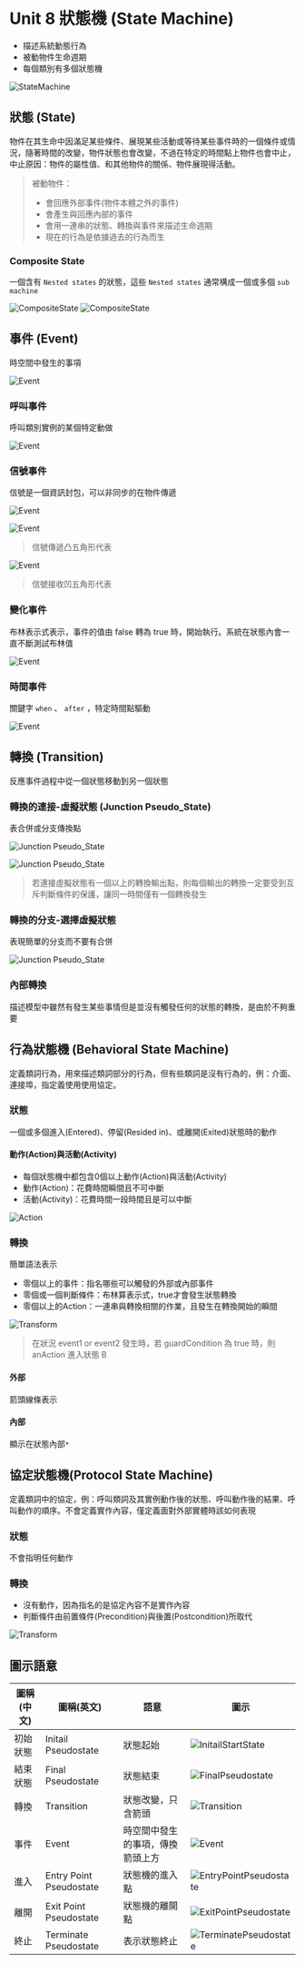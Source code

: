 # Unit 8 狀態機 (State Machine)

* 描述系統動態行為
* 被動物件生命週期
* 每個類別有多個狀態機

![StateMachine](images/StateMachine_TopGround.PNG "StateMachine")

## 狀態 (State)

物件在其生命中因滿足某些條件、展現某些活動或等待某些事件時的一個條件或情況，隨著時間的改變，物件狀態也會改變，不過在特定的時間點上物件也會中止，中止原因：物件的屬性值、和其他物件的關係、物件展現得活動。

> 被動物件：
> * 會回應外部事件(物件本體之外的事件)
> * 會產生與回應內部的事件
> * 會用一連串的狀態、轉換與事件來描述生命週期
> * 現在的行為是依據過去的行為而生

### Composite State

一個含有 `Nested states` 的狀態，這些 `Nested states` 通常構成一個或多個 `sub machine`

![CompositeState](images/StateMachine_CompositeState.PNG "CompositeState")
![CompositeState](images/StateMachine_CompositeState2.PNG "CompositeState")

## 事件 (Event)

時空間中發生的事項

![Event](images/StateMachine_Event.PNG "Event")

### 呼叫事件

呼叫類別實例的某個特定動做

![Event](images/StateMachine_Event2.PNG "Event")

### 信號事件

信號是一個資訊封包，可以非同步的在物件傳遞

![Event](images/StateMachine_Event3.PNG "Event")

![Event](images/StateMachine_Event4.PNG "Event")

> 信號傳遞凸五角形代表

![Event](images/StateMachine_Event5.PNG "Event")

> 信號接收凹五角形代表

### 變化事件

布林表示式表示，事件的值由 false 轉為 true 時，開始執行。系統在狀態內會一直不斷測試布林值

![Event](images/StateMachine_Event6.PNG "Event")

### 時間事件

關鍵字 `when` 、 `after` ，特定時間點驅動

![Event](images/StateMachine_Event7.PNG "Event")

## 轉換 (Transition)

反應事件過程中從一個狀態移動到另一個狀態

### 轉換的連接-虛擬狀態 (Junction Pseudo_State)

表合併或分支傳換點

![Junction Pseudo_State](images/StateMachine_JunctionPseudoState.PNG "Junction Pseudo_State")

![Junction Pseudo_State](images/StateMachine_JunctionPseudoState2.PNG "Junction Pseudo_State")

> 若連接虛擬狀態有一個以上的轉換輸出點，則每個輸出的轉換一定要受到互斥判斷條件的保護，讓同一時間僅有一個轉換發生


### 轉換的分支-選擇虛擬狀態

表現簡單的分支而不要有合併

![Junction Pseudo_State](images/StateMachine_JunctionPseudoState3.PNG "Junction Pseudo_State")


### 內部轉換

描述模型中雖然有發生某些事情但是並沒有觸發任何的狀態的轉換，是由於不夠重要

## 行為狀態機 (Behavioral State Machine)

定義類詞行為，用來描述類詞部分的行為，但有些類詞是沒有行為的，例：介面、連接埠，指定義使用使用協定。

### 狀態

一個或多個進入(Entered)、停留(Resided in)、或離開(Exited)狀態時的動作

#### 動作(Action)與活動(Activity)

* 每個狀態機中都包含0個以上動作(Action)與活動(Activity)
* 動作(Action)：花費時間瞬間且不可中斷
* 活動(Activity)：花費時間一段時間且是可以中斷

 ![Action](images/StateMachine_Action.PNG "Action")


### 轉換

簡單語法表示

* 零個以上的事件：指名哪些可以觸發的外部或內部事件
* 零個或一個判斷條件：布林算表示式，true才會發生狀態轉換
* 零個以上的Action：一連串與轉換相關的作業，且發生在轉換開始的瞬間

 ![Transform](images/StateMachine_Transform2.PNG "Transform")

> 在狀況 event1 or event2 發生時，若 guardCondition 為 true 時，則 anAction 進入狀態 B 

#### 外部

箭頭線條表示

#### 內部

顯示在狀態內部`*`

## 協定狀態機(Protocol State Machine)

定義類詞中的協定，例：呼叫類詞及其實例動作後的狀態、呼叫動作後的結果、呼叫動作的順序。不會定義實作內容，僅定義面對外部實體時該如何表現

### 狀態

不會指明任何動作

### 轉換

* 沒有動作，因為指名的是協定內容不是實作內容
* 判斷條件由前置條件(Precondition)與後置(Postcondition)所取代

![Transform](images/StateMachine_Transform3.PNG "Transform")


## 圖示語意

圖稱(中文) | 圖稱(英文) | 語意 | 圖示
---------|----------|---------- | ----------
初始狀態 | Initail Pseudostate | 狀態起始 | ![InitailStartState](images/StateMachine_InitailStartState.PNG "InitailStartState")
結束狀態 | Final Pseudostate | 狀態結束 |  ![FinalPseudostate](images/StateMachine_StopState.PNG "FinalPseudostate")
轉換 | Transition | 狀態改變，只含箭頭 | ![Transition](images/StateMachine_Transform.PNG "Transition")
事件 | Event | 時空間中發生的事項，傳換箭頭上方 | ![Event](images/StateMachine_Transform.PNG "Event")
進入 | Entry Point Pseudostate | 狀態機的進入點 | ![EntryPointPseudostate](images/StateMachine_EntryState.PNG "EntryPointPseudostate")
離開 | Exit Point Pseudostate |  狀態機的離開點  | ![ExitPointPseudostate](images/StateMachine_EntryState.PNG "ExitPointPseudostate")
終止 | Terminate Pseudostate | 表示狀態終止 |![TerminatePseudostate](images/StateMachine_TerminatePseudostate.PNG "TerminatePseudostate")